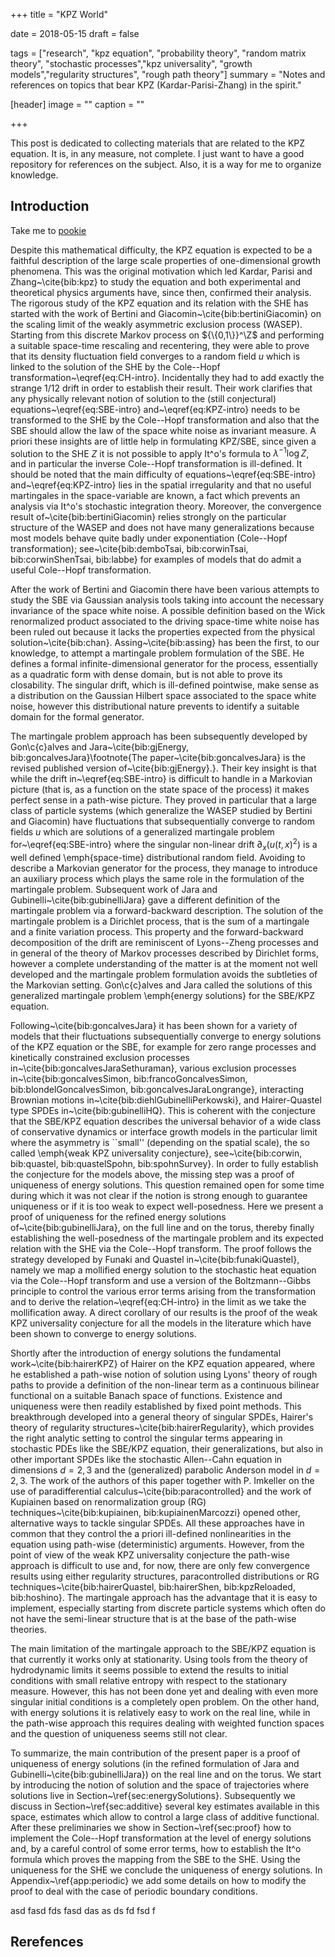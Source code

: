 +++
title = "KPZ World"

date = 2018-05-15
draft = false

tags = ["research", "kpz equation", "probability theory", "random matrix theory", "stochastic processes","kpz universality", "growth models","regularity structures", "rough path theory"]
summary = "Notes and references on topics that bear KPZ (Kardar-Parisi-Zhang) in the spirit."

[header]
image = ""
caption = ""

+++

This post is dedicated to collecting materials that are related to the KPZ equation. It is, in any measure, not complete. I just want to have a good repository for references on the subject. Also, it is a way for me to organize knowledge. 

## Introduction

Take me to [pookie](#pookie)




Despite this mathematical difficulty, the KPZ equation is expected to be a faithful description of the large scale properties of one-dimensional growth phenomena. This was the original motivation which led Kardar, Parisi and Zhang~\cite{bib:kpz} to study the equation and both experimental and theoretical physics arguments have, since then, confirmed their analysis. The rigorous study of the KPZ equation and its relation with the SHE has started with the work of Bertini and Giacomin~\cite{bib:bertiniGiacomin} on the scaling limit of the weakly asymmetric exclusion process (WASEP). Starting from this discrete Markov process on ${\{0,1\}}^\Z$ and performing a suitable space-time rescaling and recentering, they were able to prove that its density fluctuation field converges to a random field $u$ which is linked to the solution of the SHE by the Cole--Hopf transformation~\eqref{eq:CH-intro}. Incidentally they had to add exactly the strange $1/12$ drift in order to establish their result. Their work clarifies that any physically relevant notion of solution to the (still conjectural) equations~\eqref{eq:SBE-intro} and~\eqref{eq:KPZ-intro} needs to be transformed to the SHE by the Cole--Hopf transformation and also that the SBE should allow the law of the space white noise as invariant measure. A priori these insights are of little help in formulating KPZ/SBE, since given a solution to the SHE $Z$ it is not possible to apply It\^o's formula to $\lambda^{-1} \log Z$, and in particular the inverse Cole--Hopf transformation is ill-defined. It should be noted that the main difficulty of equations~\eqref{eq:SBE-intro} and~\eqref{eq:KPZ-intro} lies in the spatial irregularity and that no useful martingales in the space-variable are known, a fact which prevents an analysis via It\^o's stochastic integration theory. Moreover, the convergence result of~\cite{bib:bertiniGiacomin} relies strongly on the particular structure of the WASEP and does not  have many generalizations because most models behave quite badly under exponentiation (Cole--Hopf transformation); see~\cite{bib:demboTsai, bib:corwinTsai, bib:corwinShenTsai, bib:labbe} for examples of models that do admit a useful Cole--Hopf transformation.

After the work of Bertini and Giacomin there have been various attempts to study the SBE via Gaussian analysis tools taking into account the necessary invariance of the space white noise. A possible definition based on the Wick renormalized product associated to the driving space-time white noise has been ruled out because it lacks the properties expected from the physical solution~\cite{bib:chan}. Assing~\cite{bib:assing} has been the first, to our knowledge, to attempt a martingale problem formulation of the SBE. He defines a formal infinite-dimensional generator for the process, essentially as a quadratic form with dense domain, but is not able to prove its closability. The singular drift, which is ill-defined pointwise, make sense as a distribution on the Gaussian Hilbert space associated to the space white noise, however this distributional nature prevents to identify a suitable domain for the formal generator.

The martingale problem approach has been subsequently developed by Gon\c{c}alves and Jara~\cite{bib:gjEnergy, bib:goncalvesJara}\footnote{The paper~\cite{bib:goncalvesJara} is the revised published version of~\cite{bib:gjEnergy}.}. Their key insight is that while the drift in~\eqref{eq:SBE-intro} is difficult to handle in a Markovian picture (that is, as a function on the state space of the process) it makes perfect sense in a path-wise picture. They proved in particular that a large class of particle systems (which generalize the WASEP studied by Bertini and Giacomin) have fluctuations that subsequentially converge to random fields $u$ which are solutions of a generalized martingale problem for~\eqref{eq:SBE-intro} where the singular non-linear drift $\partial_x (u(t,x)^2)$ is a well defined  \emph{space-time} distributional random field. Avoiding to describe a Markovian generator for the process, they manage to introduce an auxiliary process which plays the same role in the formulation of the martingale problem. Subsequent work of Jara and Gubinelli~\cite{bib:gubinelliJara} gave a different definition of the martingale problem via a forward-backward description. The solution of the martingale problem is a Dirichlet process, that is the sum of a martingale and a finite variation process. This property and the forward-backward decomposition of the drift are reminiscent of Lyons--Zheng processes and in general of the theory of Markov processes described by Dirichlet forms, however a complete understanding of the matter is at the moment not well developed and the martingale problem formulation avoids the subtleties of the Markovian setting. Gon\c{c}alves and Jara called the solutions of this generalized martingale problem \emph{energy solutions} for the SBE/KPZ equation. 

Following~\cite{bib:goncalvesJara} it has been shown for a variety of models that their fluctuations subsequentially converge to energy solutions of the KPZ equation or the SBE, for example for zero range processes and kinetically constrained exclusion processes in~\cite{bib:goncalvesJaraSethuraman}, various exclusion processes in~\cite{bib:goncalvesSimon, bib:francoGoncalvesSimon, bib:blondelGoncalvesSimon, bib:goncalvesJaraLongrange}, interacting Brownian motions in~\cite{bib:diehlGubinelliPerkowski}, and Hairer-Quastel type SPDEs in~\cite{bib:gubinelliHQ}. This is coherent with the conjecture that the SBE/KPZ equation describes the universal behavior of a wide class of conservative dynamics or interface growth models in the particular limit where the asymmetry is ``small'' (depending on the spatial scale), the so called \emph{weak KPZ universality conjecture}, see~\cite{bib:corwin, bib:quastel, bib:quastelSpohn, bib:spohnSurvey}. In order to fully establish the conjecture for the models above, the missing step was a proof of uniqueness of energy solutions. This question remained open for some time during which it was not clear if the notion is strong enough to guarantee uniqueness or if it is too weak to expect well-posedness. Here we present a proof of uniqueness for the refined energy solutions of~\cite{bib:gubinelliJara}, on the full line and on the torus, thereby finally establishing the well-posedness of the martingale problem and its expected relation with the SHE via the Cole--Hopf transform. The proof follows the strategy developed by Funaki and Quastel in~\cite{bib:funakiQuastel}, namely we map a mollified energy solution to the stochastic heat equation via the Cole--Hopf transform and use a version of the Boltzmann--Gibbs principle to control the various error terms arising from the transformation and to derive the relation~\eqref{eq:CH-intro} in the limit as we take the mollification away. A direct corollary of our results is the proof of the weak KPZ universality conjecture for all the models in the literature which have been shown to converge to energy solutions.
 
Shortly after the introduction of energy solutions the fundamental work~\cite{bib:hairerKPZ} of Hairer on the KPZ equation appeared, where he established a path-wise notion of solution using Lyons' theory of rough paths to provide a definition of the non-linear term as a continuous bilinear functional on a suitable Banach space of functions. Existence and uniqueness were then readily established by fixed point methods. This breakthrough developed into a general theory of singular SPDEs, Hairer's theory of regularity structures~\cite{bib:hairerRegularity}, which provides the right analytic setting to control the singular terms appearing in stochastic PDEs like the SBE/KPZ equation, their generalizations, but also in other important SPDEs like the stochastic Allen--Cahn equation in dimensions $d=2,3$ and the (generalized) parabolic Anderson model in $d=2,3$. The work of the authors of this paper together with P. Imkeller on the use of paradifferential calculus~\cite{bib:paracontrolled} and the work of Kupiainen based on renormalization group (RG) techniques~\cite{bib:kupiainen, bib:kupiainenMarcozzi} opened other, alternative ways to tackle singular SPDEs. All these approaches have in common that they control the a priori ill-defined nonlinearities in the equation using path-wise (deterministic) arguments. However, from the point of view of the weak KPZ universality conjecture the path-wise approach is difficult to use and, for now, there are only few convergence results using either regularity structures, paracontrolled distributions or RG techniques~\cite{bib:hairerQuastel, bib:hairerShen, bib:kpzReloaded, bib:hoshino}. The martingale approach has the advantage that it is easy to implement, especially starting from discrete particle systems which often do not have the semi-linear structure that is at the base of the path-wise theories.

The main limitation of the martingale approach to the SBE/KPZ equation is that currently it works only at stationarity. Using tools from the theory of hydrodynamic limits it seems possible to extend the results to initial conditions with small relative entropy with respect to the stationary measure. However, this has not been done yet and dealing with even more singular initial conditions  is a completely open problem. On the other hand, with energy solutions it is relatively easy to work on the real line, while in the path-wise approach this requires dealing with weighted function spaces and the question of uniqueness seems still not clear.

To summarize, the main contribution of the present paper is a proof of uniqueness of energy solutions (in the refined formulation of Jara and Gubinelli~\cite{bib:gubinelliJara}) on the real line and on the torus. We start by introducing the notion of solution and the space of trajectories where solutions live in Section~\ref{sec:energySolutions}. Subsequently we discuss in Section~\ref{sec:additive} several key estimates available in this space, estimates which allow to control a large class of additive functional. After these preliminaries we show in Section~\ref{sec:proof} how to implement the Cole--Hopf transformation at the level of energy solutions and, by a careful control of some error terms, how to establish the It\^o formula which proves the mapping from the SBE to the SHE. Using the uniqueness for the SHE we conclude the uniqueness of energy solutions. In Appendix~\ref{app:periodic} we add some details on how to modify the proof to deal with the case of periodic boundary conditions.

asd fasd fds fasd das as <a name="pookie">ds fd fsd f</a>


## Rerefences


